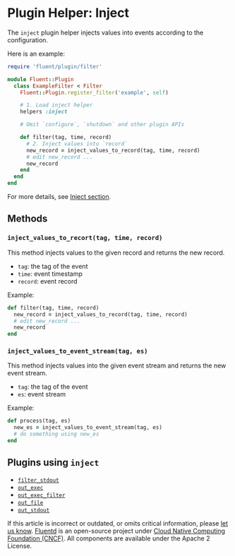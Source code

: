 # Plugin Helper: Inject

The `inject` plugin helper injects values into events according to the configuration.

Here is an example:

```ruby
require 'fluent/plugin/filter'

module Fluent::Plugin
  class ExampleFilter < Filter
    Fluent::Plugin.register_filter('example', self)

    # 1. Load inject helper
    helpers :inject

    # Omit `configure`, `shutdown` and other plugin APIs

    def filter(tag, time, record)
      # 2. Inject values into `record`
      new_record = inject_values_to_record(tag, time, record)
      # edit new_record ...
      new_record
    end
  end
end
```

For more details, see [Inject section](../configuration/inject-section.md).

## Methods

### `inject_values_to_recort(tag, time, record)`

This method injects values to the given record and returns the new record.

* `tag`: the tag of the event
* `time`: event timestamp
* `record`: event record

Example:

```ruby
def filter(tag, time, record)
  new_record = inject_values_to_record(tag, time, record)
  # edit new_record ...
  new_record
end
```

### `inject_values_to_event_stream(tag, es)`

This method injects values into the given event stream and returns the new event stream.

* `tag`: the tag of the event
* `es`: event stream

Example:

```ruby
def process(tag, es)
  new_es = inject_values_to_event_stream(tag, es)
  # do something using new_es
end
```

## Plugins using `inject`

* [`filter_stdout`](../filter/stdout.md)
* [`out_exec`](../output/exec.md)
* [`out_exec_filter`](../output/exec_filter.md)
* [`out_file`](../output/file.md)
* [`out_stdout`](../output/stdout.md)

If this article is incorrect or outdated, or omits critical information, please [let us know](https://github.com/fluent/fluentd-docs-gitbook/issues?state=open). [Fluentd](http://www.fluentd.org/) is an open-source project under [Cloud Native Computing Foundation \(CNCF\)](https://cncf.io/). All components are available under the Apache 2 License.

